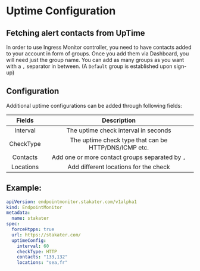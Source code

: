 # Uptime Configuration
## Fetching alert contacts from UpTime

In order to use Ingress Monitor controller, you need to have contacts added to your account in form of groups. Once you add them via Dashboard, you will need just the group name. You can add as many groups as you want with a `,` separator in between. (A `Default` group is established upon sign-up)

## Configuration

Additional uptime configurations can be added through following fields:

|                        Fields                    |                    Description                               |
|:----------------------------------------------------:|:------------------------------------------------------------:|
| Interval            | The uptime check interval in seconds                    |
| CheckType        | The uptime check type that can be HTTP/DNS/ICMP etc. |
| Contacts | Add one or more contact groups separated by `,` |
| Locations | Add different locations for the check |

## Example: 

```yaml
apiVersion: endpointmonitor.stakater.com/v1alpha1
kind: EndpointMonitor
metadata:
  name: stakater
spec:
  forceHtpps: true
  url: https://stakater.com/
  uptimeConfig:
    interval: 60
    checkType: HTTP
    contacts: "133,132"
    locations: "sea,fr"
```